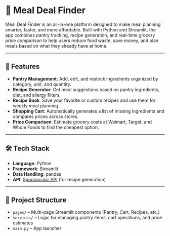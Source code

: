 # 🥘 Meal Deal Finder

Meal Deal Finder is an all-in-one platform designed to make meal planning smarter, faster, and more affordable. Built with Python and Streamlit, the app combines pantry tracking, recipe generation, and real-time grocery price comparison to help users reduce food waste, save money, and plan meals based on what they already have at home.

---

## 📌 Features

- **Pantry Management**: Add, edit, and restock ingredients organized by category, unit, and quantity.
- **Recipe Generator**: Get meal suggestions based on pantry ingredients, diet, and allergy filters.
- **Recipe Book**: Save your favorite or custom recipes and use them for weekly meal planning.
- **Shopping Cart**: Automatically generates a list of missing ingredients and compares prices across stores.
- **Price Comparison**: Estimate grocery costs at Walmart, Target, and Whole Foods to find the cheapest option.

---

## 🛠️ Tech Stack

- **Language**: Python
- **Framework**: Streamlit
- **Data Handling**: pandas
- **API**: [Spoonacular API](https://spoonacular.com/food-api) (for recipe generation)

---

## 📂 Project Structure

- `pages/` – Multi-page Streamlit components (Pantry, Cart, Recipes, etc.)
- `services/` – Logic for managing pantry items, cart operations, and price estimates
- `main.py` – App launcher
